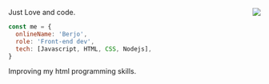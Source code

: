 Just Love and code.
<img align="right" src="https://media1.tenor.com/images/ef6dc1481b862291961bc37b6d7ff064/tenor.gif" />
```javascript
const me = {
  onlineName: 'Berjo',
  role: 'Front-end dev',
  tech: [Javascript, HTML, CSS, Nodejs],
}
```

Improving my html programming skills.
